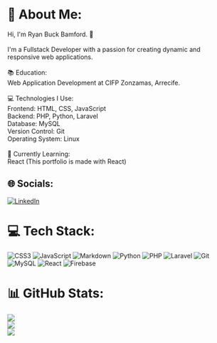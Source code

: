# 💫 About Me:
Hi, I'm Ryan Buck Bamford. 👋<br><br>I'm a Fullstack Developer with a passion for creating dynamic and responsive web applications.<br><br>📚 Education:<br>Web Application Development at CIFP Zonzamas, Arrecife.<br><br>💻 Technologies I Use:<br>Frontend: HTML, CSS, JavaScript<br>Backend: PHP, Python, Laravel<br>Database: MySQL<br>Version Control: Git<br>Operating System: Linux<br><br>🌱 Currently Learning:<br>React (This portfolio is made with React)<br>


## 🌐 Socials:
[![LinkedIn](https://img.shields.io/badge/LinkedIn-%230077B5.svg?logo=linkedin&logoColor=white)](https://linkedin.com/in/https://www.linkedin.com/in/ryan-buck-bamford/) 

# 💻 Tech Stack:
![CSS3](https://img.shields.io/badge/css3-%231572B6.svg?style=for-the-badge&logo=css3&logoColor=white) ![JavaScript](https://img.shields.io/badge/javascript-%23323330.svg?style=for-the-badge&logo=javascript&logoColor=%23F7DF1E) ![Markdown](https://img.shields.io/badge/markdown-%23000000.svg?style=for-the-badge&logo=markdown&logoColor=white) ![Python](https://img.shields.io/badge/python-3670A0?style=for-the-badge&logo=python&logoColor=ffdd54) ![PHP](https://img.shields.io/badge/php-%23777BB4.svg?style=for-the-badge&logo=php&logoColor=white) ![Laravel](https://img.shields.io/badge/laravel-%23FF2D20.svg?style=for-the-badge&logo=laravel&logoColor=white) ![Git](https://img.shields.io/badge/git-%23F05033.svg?style=for-the-badge&logo=git&logoColor=white) ![MySQL](https://img.shields.io/badge/mysql-4479A1.svg?style=for-the-badge&logo=mysql&logoColor=white) ![React](https://img.shields.io/badge/react-%2320232a.svg?style=for-the-badge&logo=react&logoColor=%2361DAFB) ![Firebase](https://img.shields.io/badge/firebase-%23039BE5.svg?style=for-the-badge&logo=firebase)
# 📊 GitHub Stats:
![](https://github-readme-stats.vercel.app/api?username=FlickyDicky&theme=dark&hide_border=false&include_all_commits=false&count_private=false)<br/>
![](https://github-readme-streak-stats.herokuapp.com/?user=FlickyDicky&theme=dark&hide_border=false)<br/>
![](https://github-readme-stats.vercel.app/api/top-langs/?username=FlickyDicky&theme=dark&hide_border=false&include_all_commits=false&count_private=false&layout=compact)

<!-- Proudly created with GPRM ( https://gprm.itsvg.in ) -->
